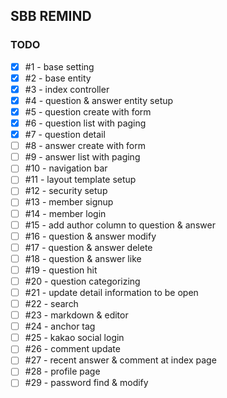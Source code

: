 ## SBB REMIND
### TODO
- [x] #1 - base setting
- [x] #2 - base entity
- [x] #3 - index controller
- [x] #4 - question & answer entity setup
- [x] #5 - question create with form
- [x] #6 - question list with paging
- [x] #7 - question detail
- [ ] #8 - answer create with form
- [ ] #9 - answer list with paging
- [ ] #10 - navigation bar
- [ ] #11 - layout template setup
- [ ] #12 - security setup
- [ ] #13 - member signup
- [ ] #14 - member login
- [ ] #15 - add author column to question & answer
- [ ] #16 - question & answer modify
- [ ] #17 - question & answer delete
- [ ] #18 - question & answer like
- [ ] #19 - question hit
- [ ] #20 - question categorizing
- [ ] #21 - update detail information to be open
- [ ] #22 - search
- [ ] #23 - markdown & editor
- [ ] #24 - anchor tag
- [ ] #25 - kakao social login
- [ ] #26 - comment update
- [ ] #27 - recent answer & comment at index page
- [ ] #28 - profile page
- [ ] #29 - password find & modify
